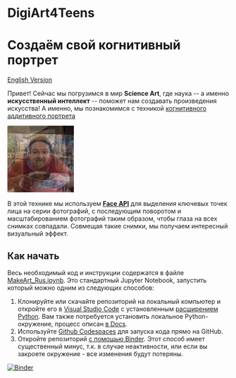 # DigiArt4Teens
# Создаём свой когнитивный портрет

[English Version](README.md)

Привет! Сейчас мы погрузимся в мир **Science Art**, где наука -- а именно **искусственный интеллект** -- поможет нам создавать произведения искусства! А именно, мы познакомимся с техникой [когнитивного аддитивного портрета](http://eazify.net/peopleblending)

<img src="https://raw.githubusercontent.com/shwars/FaceArt/master/notebooks/img/PhoBoGuy.png" width="30%"/>

В этой технике мы используем **[Face API](https://docs.microsoft.com/azure/cognitive-services/face/overview/?WT.mc_id=digiart-github-dmitryso)** для выделения ключевых точек лица на серии фотографий, с последующим поворотом и масштабированием фотографий таким образом, чтобы глаза на всех снимках совпадали. Совмещая такие снимки, мы получаем интересный визуальный эффект. 

## Как начать

Весь необходимый код и инструкции содержатся в файле [MakeArt_Rus.ipynb](MakeArt_Rus.ipynb). Это стандартный Jupyter Notebook, запустить который можно одним из следующих способов:

1. Клонируйте или скачайте репозиторий на локальный компьютер и откройте его в [Visual Studio Code][VSCode] с установленным [расширением Python][VSCPyExt]. Вам также потребуется установить локальное Python-окружение, процесс описан [в Docs][VSCPyDoc]. 
1. Используйте [Github Codespaces][Codespaces] для запуска кода прямо на GitHub.
1. Откройте репозиторий [с помощью Binder][Binder]. Этот способ имеет существенный минус, т.к. в случае неактивности, или если вы закроете окружение - все изменения будут потеряны.

[![Binder](https://mybinder.org/badge_logo.svg)](https://mybinder.org/v2/gh/shwars/DigiArt4Teens/master)

[VSCode]: https://code.visualstudio.com/?WT.mc_id=digiart-github-dmitryso
[VSCPyExt]: https://marketplace.visualstudio.com/items?itemName=ms-python.python&WT.mc_id=digiart-github-dmitryso
[VSCPyDoc]: https://code.visualstudio.com/docs/python/python-tutorial/?WT.mc_id=digiart-github-dmitryso
[Codespaces]: https://github.com/features/codespaces/?WT.mc_id=digiart-github-dmitryso
[Binder]: https://mybinder.org/v2/gh/shwars/DigiArt4Teens/master
